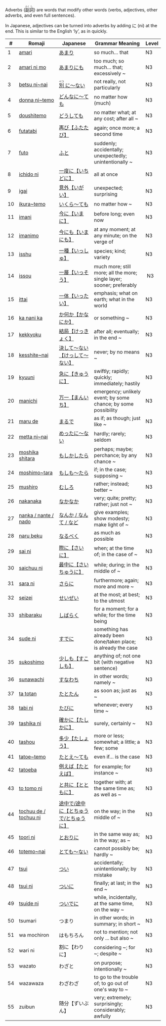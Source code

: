 Adverbs (<ruby>副<rt>ふく</rt>詞<rt>し</rt></ruby>) are words that modify other words (verbs, adjectives, other adverbs, and even full sentences).

In Japanese, adjectives can be turned into adverbs by adding に (ni) at the end. This is similar to the English ‘ly’, as in quickly.

|#|	Romaji|	Japanese|	Grammar Meaning|	Level|
| --- | --- | --- | --- | --- |
|1|[amari](amari.md)|[あまり](amari.md)|so much… that|	N3|
|2|[amari ni mo](amarinimo.md)|[あまりにも](amarinimo.md)|too much; so much… that; excessively ~|	N3|
|3|[betsu ni~nai](betsuninai.md)|[<ruby> 別<rt>べつ</rt> に～ない</ruby>](betsuninai.md)|not really, not particularly|	N3|
|4|[donna ni~temo](donnanitemo.md)|[どんなに～ても](donnanitemo.md)|no matter how (much)|	N3|
|5|[doushitemo](doushitemo.md)|[どうしても](doushitemo.md)|no matter what; at any cost; after all ~|	N3|
|6|[futatabi](futatabi.md)|[再び【ふたたび】](futatabi.md)|again; once more; a second time|	N3|
|7|[futo](futo.md)|[ふと](futo.md)|suddenly; accidentally; unexpectedly; unintentionally ~|	N3|
|8|[ichido ni](ichidoni.md)|[一度に【いちどに】](ichidoni.md)|all at once|	N3|
|9|[igai](igai.md)|[意外【いがい】](igai.md)|unexpected; surprising|	N3|
|10|[ikura~temo](ikuratemo.md)|[いくら～ても](ikuratemo.md)|no matter how ~|	N3|
|11|[imani](imani.md )|[今に【いまに】](imani.md )|before long; even now|	N3|
|12|[imanimo](imanimo.md )|[今にも【いまにも】](imanimo.md )|at any moment; at any minute; on the verge of|	N3|
|13|[isshu](isshu.md)|[一種【いっしゅ】](isshu.md)|species; kind; variety|	N3|
|14|[issou](issou.md)|[一層【いっそう】](issou.md)|much more; still more; all the more; single layer; sooner; preferably|​	N3|
|15|[ittai](ittai.md)|[一体【いったい】](ittai.md)|emphasis; what on earth; what in the world|	N3|
|16|[ka nani ka](kanika.md)|[か何か【かなにか】](kanika.md)|or something ~|	N3|
|17|[kekkyoku](kekkyoku.md)|[結局【けっきょく】](kekkyoku.md)|after all; eventually; in the end ~|	N3|
|18|[kesshite~nai](kesshite_nai.md)|[決して～ない【けっして～ない】](kesshite_nai.md)|never; by no means ~|	N3|
|19|[kyuuni](kyuuni.md)|[急に【きゅうに】](kyuuni.md)|swiftly; rapidly; quickly; immediately; hastily|	N3|
|20|[manichi](manichi.md)|[万一【まんいち】](manichi.md)|emergency; unlikely event​; by some chance; by some possibility|	N3|
|21|[maru de](marude.md)|[まるで](marude.md)|as if; as though; just like ~|	N3|
|22|[metta ni~nai](mettaninai.md)|[めったに～ない](mettaninai.md)|hardly; rarely; seldom|	N3|
|23|[moshika shitara](moshikashitara.md)|[もしかしたら](moshikashitara.md)|perhaps; maybe; perchance; by any chance ~|	N3|
|24|[moshimo~tara](moshimotara.md)|[もしも〜たら](moshimotara.md)|if; in the case; supposing ~|	N3|
|25|[mushiro](mushiro.md)|[むしろ](mushiro.md)|rather; instead; better ~|	N3|
|26|[nakanaka](nakanaka.md)|[なかなか](nakanaka.md)|very; quite; pretty; rather; just not ~|	N3|
|27|[nanka / nante / nado](nanka.md)|[なんか / なんて / など](nanka.md)|give examples; show modesty; make light of ~|	N3|
|28|[naru beku](narubeku.md)|[なるべく](narubeku.md)|as much as possible|	N3|
|29|[sai ni](saini.md)|[際に【さいに】](saini.md)|when; at the time of; in the case of ~|	N3|
|30|[saichuu ni](saichuuni.md)|[最中に【さいちゅうに】](saichuuni.md)|while; during; in the middle of ~|	N3|
|31|[sara ni](sarani.md)|[さらに](sarani.md)|furthermore; again; more and more ~|	N3|
|32|[seizei](seizei.md)|[せいぜい](seizei.md)|at the most; at best; to the utmost|	N3|
|33|[shibaraku](shibaraku.md)|[しばらく](shibaraku.md)|for a moment; for a while; for the time being|	N3|
|34|[sude ni](sudeni.md)|[すでに](sudeni.md)|something has already been done/taken place; is already the case|	N3|
|35|[sukoshimo](sukoshimo.md)|[少しも【すこしも】](sukoshimo.md)|anything of; not one bit (with negative sentence)|	N3|
|36|[sunawachi](sunawachi.md)|[すなわち](sunawachi.md)|in other words; namely ~|	N3|
|37|[ta totan](tatotan.md)|[たとたん](tatotan.md)|as soon as; just as ~|	N3|
|38|[tabi ni](tabini.md)|[たびに](tabini.md)|whenever; every time ~|	N3|
|39|[tashika ni](tashikani.md)|[確かに【たしかに】](tashikani.md)|surely, certainly ~|	N3|
|40|[tashou](tashou.md)|[多少【たしょう】](tashou.md)|more or less; somewhat; a little; a few; some|	N3|
|41|[tatoe~temo](tatoetemo.md)|[たとえ～ても](tatoetemo.md)|even if… is the case|	N3|
|42|[tatoeba](tatoeba.md)|[例えば【たとえば】](tatoeba.md)|for example; for instance ~|	N3|
|43|[to tomo ni](totomoni.md)|[と共に【とともに】](totomoni.md)|together with; at the same time as; as well as ~|	N3|
|44|[tochuu de / tochuu ni](tochuu.md)|[途中で/途中に【とちゅうで/とちゅうに】](tochuu.md)|on the way; in the middle of ~|	N3|
|45|[toori ni](toorini.md)|[とおりに](toorini.md)|in the same way as; in the way; as ~|	N3|
|46|[totemo~nai](totemonai.md)|[とても～ない](totemonai.md)|cannot possibly be; hardly ~|	N3|
|47|[tsui](tsui.md)|[つい](tsui.md)|accidentally; unintentionally; by mistake|	N3|
|48|[tsui ni](tsuini.md)|[ついに](tsuini.md)|finally; at last; in the end ~|	N3|
|49|[tsuide ni](tsuideni.md)|[ついでに](tsuideni.md)|while, incidentally, at the same time, on the way ~|	N3|
|50|tsumari|つまり|in other words; in summary; in short ~|	N3|
|51|wa mochiron|はもちろん|not to mention; not only ... but also ~|	N3|
|52|wari ni|割に【わりに】|considering ~; for ~; despite ~|	N3|
|53|wazato|わざと|on purpose; intentionally ~|	N3|
|54|wazawaza|わざわざ|to go to the trouble of; to go out of one's way to ~|	N3|
|55|zuibun|随分【ずいぶん】|very; extremely; surprisingly; considerably; awfully|	N3|
